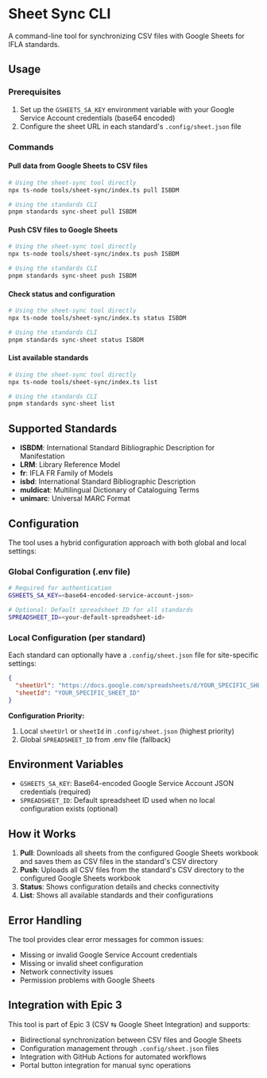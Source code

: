 # Sheet Sync CLI

A command-line tool for synchronizing CSV files with Google Sheets for IFLA standards.

## Usage

### Prerequisites

1. Set up the `GSHEETS_SA_KEY` environment variable with your Google Service Account credentials (base64 encoded)
2. Configure the sheet URL in each standard's `.config/sheet.json` file

### Commands

#### Pull data from Google Sheets to CSV files
```bash
# Using the sheet-sync tool directly
npx ts-node tools/sheet-sync/index.ts pull ISBDM

# Using the standards CLI
pnpm standards sync-sheet pull ISBDM
```

#### Push CSV files to Google Sheets
```bash
# Using the sheet-sync tool directly
npx ts-node tools/sheet-sync/index.ts push ISBDM

# Using the standards CLI
pnpm standards sync-sheet push ISBDM
```

#### Check status and configuration
```bash
# Using the sheet-sync tool directly
npx ts-node tools/sheet-sync/index.ts status ISBDM

# Using the standards CLI
pnpm standards sync-sheet status ISBDM
```

#### List available standards
```bash
# Using the sheet-sync tool directly
npx ts-node tools/sheet-sync/index.ts list

# Using the standards CLI
pnpm standards sync-sheet list
```

## Supported Standards

- **ISBDM**: International Standard Bibliographic Description for Manifestation
- **LRM**: Library Reference Model
- **fr**: IFLA FR Family of Models
- **isbd**: International Standard Bibliographic Description
- **muldicat**: Multilingual Dictionary of Cataloguing Terms
- **unimarc**: Universal MARC Format

## Configuration

The tool uses a hybrid configuration approach with both global and local settings:

### Global Configuration (.env file)
```bash
# Required for authentication
GSHEETS_SA_KEY=<base64-encoded-service-account-json>

# Optional: Default spreadsheet ID for all standards
SPREADSHEET_ID=<your-default-spreadsheet-id>
```

### Local Configuration (per standard)
Each standard can optionally have a `.config/sheet.json` file for site-specific settings:

```json
{
  "sheetUrl": "https://docs.google.com/spreadsheets/d/YOUR_SPECIFIC_SHEET_ID/edit",
  "sheetId": "YOUR_SPECIFIC_SHEET_ID"
}
```

**Configuration Priority:**
1. Local `sheetUrl` or `sheetId` in `.config/sheet.json` (highest priority)
2. Global `SPREADSHEET_ID` from .env file (fallback)

## Environment Variables

- `GSHEETS_SA_KEY`: Base64-encoded Google Service Account JSON credentials (required)
- `SPREADSHEET_ID`: Default spreadsheet ID used when no local configuration exists (optional)

## How it Works

1. **Pull**: Downloads all sheets from the configured Google Sheets workbook and saves them as CSV files in the standard's CSV directory
2. **Push**: Uploads all CSV files from the standard's CSV directory to the configured Google Sheets workbook
3. **Status**: Shows configuration details and checks connectivity
4. **List**: Shows all available standards and their configurations

## Error Handling

The tool provides clear error messages for common issues:
- Missing or invalid Google Service Account credentials
- Missing or invalid sheet configuration
- Network connectivity issues
- Permission problems with Google Sheets

## Integration with Epic 3

This tool is part of Epic 3 (CSV ⇆ Google Sheet Integration) and supports:
- Bidirectional synchronization between CSV files and Google Sheets
- Configuration management through `.config/sheet.json` files
- Integration with GitHub Actions for automated workflows
- Portal button integration for manual sync operations
